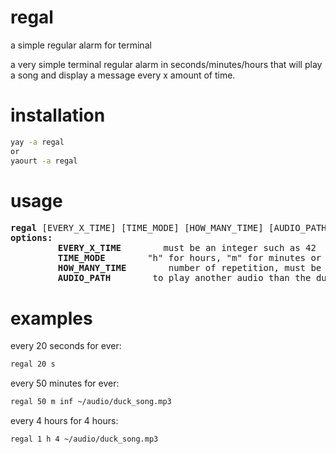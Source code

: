 # regal
a simple regular alarm for terminal

a very simple terminal regular alarm in seconds/minutes/hours that will play a song and display a message every x amount of time.

# installation
```sh
yay -a regal
or
yaourt -a regal
```

# usage
<pre>
<b>regal</b> [EVERY_X_TIME] [TIME_MODE] [HOW_MANY_TIME] [AUDIO_PATH]
<b>options:</b>
<!-- -->         <b>EVERY_X_TIME</b>        must be an integer such as 42
<!-- -->         <b>TIME_MODE</b>        "h" for hours, "m" for minutes or "s" for seconds
<!-- -->         <b>HOW_MANY_TIME</b>        number of repetition, must be an integer such as 42 or "inf" for ever
<!-- -->         <b>AUDIO_PATH</b>        to play another audio than the duck one by default
</pre>


# examples
every 20 seconds for ever:<br/>
```sh
regal 20 s
```
every 50 minutes for ever:<br/>
```sh
regal 50 m inf ~/audio/duck_song.mp3
```
every 4 hours for 4 hours:<br/>
```sh
regal 1 h 4 ~/audio/duck_song.mp3
```
